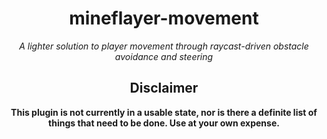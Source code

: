 <div align="center">
  <h1>mineflayer-movement</h1>
  <i>A lighter solution to player movement through raycast-driven obstacle avoidance and steering</i>
  <br>
  <h2>Disclaimer</h1>
  <b>This plugin is not currently in a usable state, nor is there a definite list of things that need to be done. Use at your own expense.</b>
</div>
